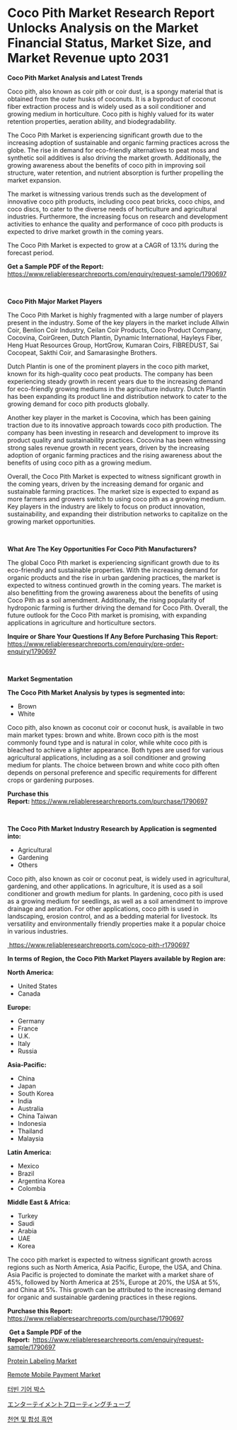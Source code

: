 <p><h1>Coco Pith Market Research Report Unlocks Analysis on the Market Financial Status, Market Size, and Market Revenue upto 2031</h1></p><p><strong>Coco Pith Market Analysis and Latest Trends</strong></p>
<p><p>Coco pith, also known as coir pith or coir dust, is a spongy material that is obtained from the outer husks of coconuts. It is a byproduct of coconut fiber extraction process and is widely used as a soil conditioner and growing medium in horticulture. Coco pith is highly valued for its water retention properties, aeration ability, and biodegradability.</p><p>The Coco Pith Market is experiencing significant growth due to the increasing adoption of sustainable and organic farming practices across the globe. The rise in demand for eco-friendly alternatives to peat moss and synthetic soil additives is also driving the market growth. Additionally, the growing awareness about the benefits of coco pith in improving soil structure, water retention, and nutrient absorption is further propelling the market expansion.</p><p>The market is witnessing various trends such as the development of innovative coco pith products, including coco peat bricks, coco chips, and coco discs, to cater to the diverse needs of horticulture and agricultural industries. Furthermore, the increasing focus on research and development activities to enhance the quality and performance of coco pith products is expected to drive market growth in the coming years.</p><p>The Coco Pith Market is expected to grow at a CAGR of 13.1% during the forecast period.</p></p>
<p><strong>Get a Sample PDF of the Report:&nbsp;</strong> <a href="https://www.reliableresearchreports.com/enquiry/request-sample/1790697">https://www.reliableresearchreports.com/enquiry/request-sample/1790697</a></p>
<p>&nbsp;</p>
<p><strong>Coco Pith Major Market Players</strong></p>
<p><p>The Coco Pith Market is highly fragmented with a large number of players present in the industry. Some of the key players in the market include Allwin Coir, Benlion Coir Industry, Ceilan Coir Products, Coco Product Company, Cocovina, CoirGreen, Dutch Plantin, Dynamic International, Hayleys Fiber, Heng Huat Resources Group, HortGrow, Kumaran Coirs, FIBREDUST, Sai Cocopeat, Sakthi Coir, and Samarasinghe Brothers.</p><p>Dutch Plantin is one of the prominent players in the coco pith market, known for its high-quality coco peat products. The company has been experiencing steady growth in recent years due to the increasing demand for eco-friendly growing mediums in the agriculture industry. Dutch Plantin has been expanding its product line and distribution network to cater to the growing demand for coco pith products globally.</p><p>Another key player in the market is Cocovina, which has been gaining traction due to its innovative approach towards coco pith production. The company has been investing in research and development to improve its product quality and sustainability practices. Cocovina has been witnessing strong sales revenue growth in recent years, driven by the increasing adoption of organic farming practices and the rising awareness about the benefits of using coco pith as a growing medium.</p><p>Overall, the Coco Pith Market is expected to witness significant growth in the coming years, driven by the increasing demand for organic and sustainable farming practices. The market size is expected to expand as more farmers and growers switch to using coco pith as a growing medium. Key players in the industry are likely to focus on product innovation, sustainability, and expanding their distribution networks to capitalize on the growing market opportunities.</p></p>
<p>&nbsp;</p>
<p><strong>What Are The Key Opportunities For Coco Pith Manufacturers?</strong></p>
<p><p>The global Coco Pith market is experiencing significant growth due to its eco-friendly and sustainable properties. With the increasing demand for organic products and the rise in urban gardening practices, the market is expected to witness continued growth in the coming years. The market is also benefitting from the growing awareness about the benefits of using Coco Pith as a soil amendment. Additionally, the rising popularity of hydroponic farming is further driving the demand for Coco Pith. Overall, the future outlook for the Coco Pith market is promising, with expanding applications in agriculture and horticulture sectors.</p></p>
<p><strong>Inquire or Share Your Questions If Any Before Purchasing This Report:</strong> <a href="https://www.reliableresearchreports.com/enquiry/pre-order-enquiry/1790697">https://www.reliableresearchreports.com/enquiry/pre-order-enquiry/1790697</a></p>
<p>&nbsp;</p>
<p><strong>Market Segmentation</strong></p>
<p><strong>The Coco Pith Market Analysis by types is segmented into:</strong></p>
<p><ul><li>Brown</li><li>White</li></ul></p>
<p><p>Coco pith, also known as coconut coir or coconut husk, is available in two main market types: brown and white. Brown coco pith is the most commonly found type and is natural in color, while white coco pith is bleached to achieve a lighter appearance. Both types are used for various agricultural applications, including as a soil conditioner and growing medium for plants. The choice between brown and white coco pith often depends on personal preference and specific requirements for different crops or gardening purposes.</p></p>
<p><strong>Purchase this Report:&nbsp;</strong><a href="https://www.reliableresearchreports.com/purchase/1790697">https://www.reliableresearchreports.com/purchase/1790697</a></p>
<p>&nbsp;</p>
<p><strong>The Coco Pith Market Industry Research by Application is segmented into:</strong></p>
<p><ul><li>Agricultural</li><li>Gardening</li><li>Others</li></ul></p>
<p><p>Coco pith, also known as coir or coconut peat, is widely used in agricultural, gardening, and other applications. In agriculture, it is used as a soil conditioner and growth medium for plants. In gardening, coco pith is used as a growing medium for seedlings, as well as a soil amendment to improve drainage and aeration. For other applications, coco pith is used in landscaping, erosion control, and as a bedding material for livestock. Its versatility and environmentally friendly properties make it a popular choice in various industries.</p></p>
<p><a href="https://www.reliableresearchreports.com/coco-pith-r1790697">&nbsp;https://www.reliableresearchreports.com/coco-pith-r1790697</a></p>
<p><strong>In terms of Region, the Coco Pith Market Players available by Region are:</strong></p>
<p>
    <p> <strong> North America: </strong>
        <ul>
            <li>United States</li>
            <li>Canada</li>
        </ul>
        </p> 
    <p> <strong> Europe: </strong>
        <ul>
            <li>Germany</li>
            <li>France</li>
            <li>U.K.</li>
            <li>Italy</li>
            <li>Russia</li>
        </ul>
        </p> 
    <p> <strong> Asia-Pacific: </strong>
        <ul>
            <li>China</li>
            <li>Japan</li>
            <li>South Korea</li>
            <li>India</li>
            <li>Australia</li>
            <li>China Taiwan</li>
            <li>Indonesia</li>
            <li>Thailand</li>
            <li>Malaysia</li>
        </ul>
        </p> 
    <p> <strong> Latin America: </strong>
        <ul>
            <li>Mexico</li>
            <li>Brazil</li>
            <li>Argentina Korea</li>
            <li>Colombia</li>
        </ul>
        </p> 
    <p> <strong> Middle East & Africa: </strong>
        <ul>
            <li>Turkey</li>
            <li>Saudi</li>
            <li>Arabia</li>
            <li>UAE</li>
            <li>Korea</li>
        </ul>
    </p>
    </p>
<p><p>The coco pith market is expected to witness significant growth across regions such as North America, Asia Pacific, Europe, the USA, and China. Asia Pacific is projected to dominate the market with a market share of 45%, followed by North America at 25%, Europe at 20%, the USA at 5%, and China at 5%. This growth can be attributed to the increasing demand for organic and sustainable gardening practices in these regions.</p></p>
<p><strong>Purchase this Report: </strong><a href="https://www.reliableresearchreports.com/purchase/1790697">https://www.reliableresearchreports.com/purchase/1790697</a></p>
<p>&nbsp;<strong>Get a Sample PDF of the Report:&nbsp;&nbsp;</strong><a href="https://www.reliableresearchreports.com/enquiry/request-sample/1790697">https://www.reliableresearchreports.com/enquiry/request-sample/1790697</a></p>
<p><strong></strong></p>
<p><p><a href="https://github.com/indrystar/Market-Research-Report-List-4/blob/main/protein-labeling-market.md">Protein Labeling Market</a></p><p><a href="https://github.com/josesg55/Market-Research-Report-List-3/blob/main/remote-mobile-payment-market.md">Remote Mobile Payment Market</a></p><p><a href="https://github.com/BrettWeberrt8767765/Market-Research-Report-List-2/blob/main/9377015129887.md">터빈 기어 박스</a></p><p><a href="https://github.com/LizaHeller2023/Market-Research-Report-List-1/blob/main/5560667111953.md">エンターテイメントフローティングチューブ</a></p><p><a href="https://github.com/nuekbpymrrz5/Market-Research-Report-List-2/blob/main/6655072129886.md">천연 및 합성 흑연</a></p></p>